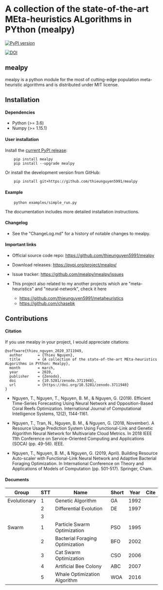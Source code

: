 # A collection of the state-of-the-art MEta-heuristics ALgorithms in PYthon (mealpy)
[![PyPI version](https://badge.fury.io/py/mealpy.svg)](https://badge.fury.io/py/mealpy)

[![DOI](https://zenodo.org/badge/DOI/10.5281/zenodo.3711949.svg)](https://doi.org/10.5281/zenodo.3711948)

## mealpy
mealpy is a python module for the most of cutting-edge population meta-heuristic algorithms and is distributed
under MIT license.

## Installation

#### Dependencies
* Python (>= 3.6)
* Numpy (>= 1.15.1)

#### User installation
Install the [current PyPI release](https://pypi.python.org/pypi/mealpy):
```code 
    pip install mealpy
    pip install --upgrade mealpy 
```
Or install the development version from GitHub:
```bash
    pip install git+https://github.com/thieunguyen5991/mealpy
```

#### Example
```code 
    python examples/simple_run.py
```
The documentation includes more detailed installation instructions.

#### Changelog
* See the "ChangeLog.md" for a history of notable changes to mealpy.


#### Important links

* Official source code repo: https://github.com/thieunguyen5991/mealpy
* Download releases: https://pypi.org/project/mealpy/
* Issue tracker: https://github.com/mealpy/mealpy/issues

* This project also related to my another projects which are "meta-heuristics" and "neural-network", check it here
    * https://github.com/thieunguyen5991/metaheuristics
    * https://github.com/chasebk
    

## Contributions 

#### Citation
If you use mealpy in your project, I would appreciate citations: 

```code 
@software{thieu_nguyen_2020_3711949,
  author       = {Thieu Nguyen},
  title        = {A collection of the state-of-the-art MEta-heuristics ALgorithms in PYthon: Mealpy},
  month        = march,
  year         = 2020,
  publisher    = {Zenodo},
  doi          = {10.5281/zenodo.3711948},
  url          = {https://doi.org/10.5281/zenodo.3711948}
}
```

* Nguyen, T., Nguyen, T., Nguyen, B. M., & Nguyen, G. (2019). Efficient Time-Series Forecasting Using Neural Network and Opposition-Based Coral Reefs Optimization. International Journal of Computational Intelligence Systems, 12(2), 1144-1161.

* Nguyen, T., Tran, N., Nguyen, B. M., & Nguyen, G. (2018, November). A Resource Usage Prediction System Using Functional-Link and Genetic Algorithm Neural Network for Multivariate Cloud Metrics. In 2018 IEEE 11th Conference on Service-Oriented Computing and Applications (SOCA) (pp. 49-56). IEEE.

* Nguyen, T., Nguyen, B. M., & Nguyen, G. (2019, April). Building Resource Auto-scaler with Functional-Link Neural Network and Adaptive Bacterial Foraging Optimization. In International Conference on Theory and Applications of Models of Computation (pp. 501-517). Springer, Cham.


#### Documents

|Group|STT                          |Name  |Short                                        |Year|Cite|
|-----|-----------------------------|------|---------------------------------------------|----|----|
|Evolutionary|1                            |Genetic Algorithm|GA                                           |1992|    |
|     |2                            |Differential Evolution|DE                                           |1997|    |
|     |3                            |      |                                             |    |    |
|Swarm|1                            |Particle Swarm Optimization|PSO                                          |1995|    |
|     |2                            |Bacterial Foraging Optimization|BFO                                          |2002|    |
|     |3                            |Cat Swarm Optimization|CSO                                          |2006|    |
|     |4                            |Artificial Bee Colony|ABC                                          |2007|    |
|     |5                            |Whale Optimization Algorithm|WOA                                          |2016|    |











